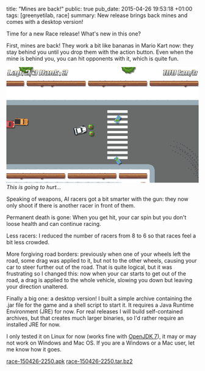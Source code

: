 title: "Mines are back!"
public: true
pub_date: 2015-04-26 19:53:18 +01:00
tags: [greenyetilab, race]
summary: New release brings back mines and comes with a desktop version!


Time for a new Race release! What's new in this one?

First, mines are back! They work a bit like bananas in Mario Kart now: they stay behind you until you drop them with the action button. Even when the mine is behind you, you can hit opponents with it, which is quite fun.

![This is going to hurt...](mines.png)
_This is going to hurt..._


Speaking of weapons, AI racers got a bit smarter with the gun: they now only shoot if there is another racer in front of them.

Permanent death is gone: When you get hit, your car spin but you don't loose health and can continue racing.

Less racers: I reduced the number of racers from 8 to 6 so that races feel a bit less crowded.

More forgiving road borders: previously when one of your wheels left the road, some drag was applied to it, but not to the other wheels, causing your car to steer further out of the road. That is quite logical, but it was frustrating so I changed this: now when your car starts to get out of the road, a drag is applied to the whole vehicle, slowing you down but leaving your direction unaltered.

Finally a big one: a desktop version! I built a simple archive containing the .jar file for the game and a shell script to start it. It requires a Java Runtime Environment (JRE) for now. For real releases I will build self-contained archives, but that creates much larger binaries, so I'd rather require an installed JRE for now.

I only tested it on Linux for now (works fine with [OpenJDK 7][openjdk]), it may or may not work on Windows and Mac OS. If you are a Windows or a Mac user, let me know how it goes.

<a href="/storage/race/race-150426-2250.apk" class="dl-button">race-150426-2250.apk</a>
<a href="/storage/race/race-150426-2250.tar.bz2" class="dl-button">race-150426-2250.tar.bz2</a>

[openjdk]: http://openjdk.java.net/
